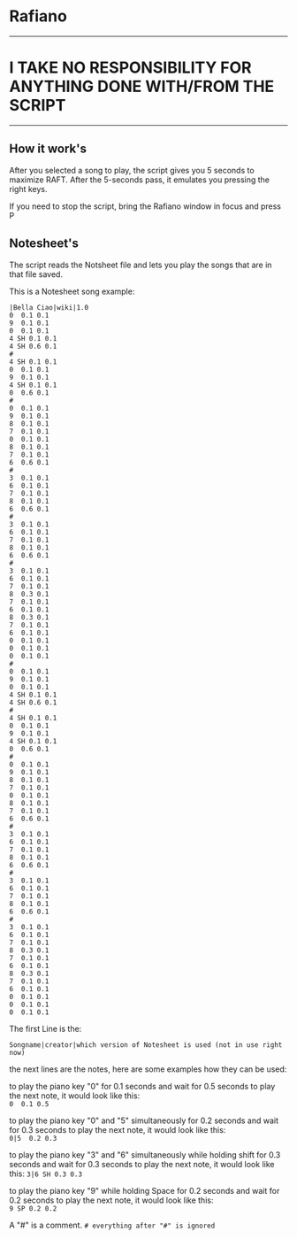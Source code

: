 # Rafiano

---
# I TAKE NO RESPONSIBILITY FOR ANYTHING DONE WITH/FROM THE SCRIPT 
---

## How it work's

After you selected a song to play, the script gives you 5 seconds to maximize RAFT.
After the 5-seconds pass, it emulates you pressing the right keys.

If you need to stop the script, bring the Rafiano window in focus and press P

## Notesheet's
The script reads the Notsheet file and lets you play the songs that are in that file saved.

This is a Notesheet song example: 
```
|Bella Ciao|wiki|1.0
0  0.1 0.1
9  0.1 0.1
0  0.1 0.1
4 SH 0.1 0.1
4 SH 0.6 0.1
#
4 SH 0.1 0.1
0  0.1 0.1
9  0.1 0.1
4 SH 0.1 0.1
0  0.6 0.1
#
0  0.1 0.1
9  0.1 0.1
8  0.1 0.1
7  0.1 0.1
0  0.1 0.1
8  0.1 0.1
7  0.1 0.1
6  0.6 0.1
#
3  0.1 0.1
6  0.1 0.1
7  0.1 0.1
8  0.1 0.1
6  0.6 0.1
#
3  0.1 0.1
6  0.1 0.1
7  0.1 0.1
8  0.1 0.1
6  0.6 0.1
#
3  0.1 0.1
6  0.1 0.1
7  0.1 0.1
8  0.3 0.1
7  0.1 0.1
6  0.1 0.1
8  0.3 0.1
7  0.1 0.1
6  0.1 0.1
0  0.1 0.1
0  0.1 0.1
0  0.1 0.1
#
0  0.1 0.1
9  0.1 0.1
0  0.1 0.1
4 SH 0.1 0.1
4 SH 0.6 0.1
#
4 SH 0.1 0.1
0  0.1 0.1
9  0.1 0.1
4 SH 0.1 0.1
0  0.6 0.1
#
0  0.1 0.1
9  0.1 0.1
8  0.1 0.1
7  0.1 0.1
0  0.1 0.1
8  0.1 0.1
7  0.1 0.1
6  0.6 0.1
#
3  0.1 0.1
6  0.1 0.1
7  0.1 0.1
8  0.1 0.1
6  0.6 0.1
#
3  0.1 0.1
6  0.1 0.1
7  0.1 0.1
8  0.1 0.1
6  0.6 0.1
#
3  0.1 0.1
6  0.1 0.1
7  0.1 0.1
8  0.3 0.1
7  0.1 0.1
6  0.1 0.1
8  0.3 0.1
7  0.1 0.1
6  0.1 0.1
0  0.1 0.1
0  0.1 0.1
0  0.1 0.1
```
The first Line is the:

`Songname|creator|which version of Notesheet is used (not in use right now)`

the next lines are the notes, here are some examples how they can be used:

to play the piano key "0" for 0.1 seconds and wait for 0.5 seconds to play the next note, it would look like this:                                           
```0  0.1 0.5```

to play the piano key "0" and "5" simultaneously for 0.2 seconds and wait for 0.3 seconds to play the next note, it would look like this:                    
`0|5  0.2 0.3`

to play the piano key "3" and "6" simultaneously while holding shift for 0.3 seconds and wait for 0.3 seconds to play the next note, it would look like this: 
`3|6 SH 0.3 0.3`

to play the piano key "9"  while holding Space for 0.2 seconds and wait for 0.2 seconds to play the next note, it would look like this:  
`9 SP 0.2 0.2`

A "#" is a comment.
`# everything after "#" is ignored`
